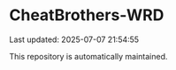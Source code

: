 # CheatBrothers-WRD

Last updated: 2025-07-07 21:54:55

This repository is automatically maintained.
